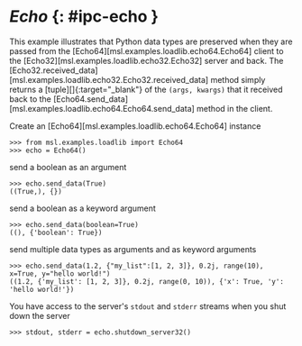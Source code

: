 # *Echo* {: #ipc-echo }

This example illustrates that Python data types are preserved when they are passed from the [Echo64][msl.examples.loadlib.echo64.Echo64] client to the [Echo32][msl.examples.loadlib.echo32.Echo32] server and back. The [Echo32.received_data][msl.examples.loadlib.echo32.Echo32.received_data] method simply returns a [tuple][]{:target="_blank"} of the `(args, kwargs)` that it received back to the [Echo64.send_data][msl.examples.loadlib.echo64.Echo64.send_data] method in the client.

Create an [Echo64][msl.examples.loadlib.echo64.Echo64] instance

<!-- invisible-code-block: pycon
>>> SKIP_IF_MACOS()

-->

```pycon
>>> from msl.examples.loadlib import Echo64
>>> echo = Echo64()

```

send a boolean as an argument

```pycon
>>> echo.send_data(True)
((True,), {})

```

send a boolean as a keyword argument

```pycon
>>> echo.send_data(boolean=True)
((), {'boolean': True})

```

send multiple data types as arguments and as keyword arguments

```pycon
>>> echo.send_data(1.2, {"my_list":[1, 2, 3]}, 0.2j, range(10), x=True, y="hello world!")
((1.2, {'my_list': [1, 2, 3]}, 0.2j, range(0, 10)), {'x': True, 'y': 'hello world!'})

```

You have access to the server's `stdout` and `stderr` streams when you shut down the server

```pycon
>>> stdout, stderr = echo.shutdown_server32()

```
